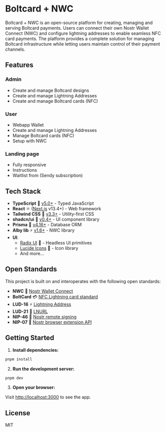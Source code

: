 # Boltcard + NWC

Boltcard + NWC is an open-source platform for creating, managing and serving Boltcard payments. Users can connect their own Nostr Wallet Connect (NWC) and configure lightning addresses to enable seamless NFC card payments. The platform provides a complete solution for managing Boltcard infrastructure while letting users maintain control of their payment channels.

## Features

### Admin

- Create and manage Boltcard designs
- Create and manage Lightning Addresses
- Create and manage Boltcard cards (NFC)

### User

- Webapp Wallet
- Create and manage Lightning Addresses
- Manage Boltcard cards (NFC)
- Setup with NWC

### Landing page

- Fully responsive
- Instructions
- Waitlist from (Sendy subscription)

## Tech Stack

- **TypeScript** 🔷 [v5.0+](https://www.typescriptlang.org/) - Typed JavaScript
- **React** ⚛️ ([Next.js](https://nextjs.org/) v13.4+) - Web framework
- **Tailwind CSS** 🎨 [v3.3+](https://tailwindcss.com/) - Utility-first CSS
- **shadcn/ui** 🎯 [v0.4+](https://ui.shadcn.com/) - UI component library
- **Prisma** 💾 [v4.16+](https://www.prisma.io/) - Database ORM
- **Alby lib** ⚡ [v1.6+](https://github.com/getAlby/js-sdk) - NWC library
- **UI**:
  - [Radix UI](https://www.radix-ui.com/) 🎨 - Headless UI primitives
  - [Lucide Icons](https://lucide.dev/) 🎯 - Icon library
  - And more...

## Open Standards

This project is built on and interoperates with the following open standards:

- **NWC** 🔑 [Nostr Wallet Connect](https://nwc.getalby.com/)
- **BoltCard** 💳 [NFC Lightning card standard](https://github.com/boltcard/boltcard)
- **LUD-16** ⚡ [Lightning Address](https://github.com/lnurl/luds/blob/luds/16.md)
- **LUD-21** 🔗 [LNURL](https://github.com/lnurl/luds/blob/luds/21.md)
- **NIP-46** 🔏 [Nostr remote signing](https://github.com/nostr-protocol/nips/blob/master/46.md)
- **NIP-07** 🔌 [Nostr browser extension API](https://github.com/nostr-protocol/nips/blob/master/07.md)

## Getting Started

1. **Install dependencies:**

```bash
pnpm install
```

2. **Run the development server:**

```bash
pnpm dev
```

3. **Open your browser:**

Visit [http://localhost:3000](http://localhost:3000) to see the app.

## License

MIT
